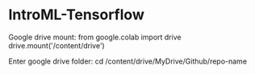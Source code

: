 # IntroML-Tensorflow

Google drive mount:
from google.colab import drive
drive.mount('/content/drive')

Enter google drive folder:
cd /content/drive/MyDrive/Github/repo-name
